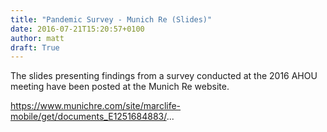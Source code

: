 ```yaml
---
title: "Pandemic Survey - Munich Re (Slides)"
date: 2016-07-21T15:20:57+0100
author: matt
draft: True
---
```

The slides presenting findings from a survey conducted at the 2016 AHOU meeting have been posted at the Munich Re website.

https://www.munichre.com/site/marclife-mobile/get/documents_E1251684883/...
